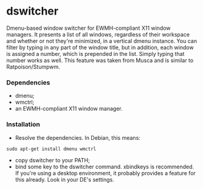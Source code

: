 dswitcher
=========

Dmenu-based window switcher for EWMH-compliant X11 window managers. It presents a list of all windows, regardless of their workspace and whether or not they're minimized, in a vertical dmenu instance. You can filter by typing in any part of the window title, but in addition, each window is assigned a number, which is prepended in the list. Simply typing that number works as well. This feature was taken from Musca and is similar to Ratpoison/Stumpwm.

### Dependencies
- dmenu;
- wmctrl;
- an EWMH-compliant X11 window manager.

### Installation
- Resolve the dependencies. In Debian, this means:

`sudo apt-get install dmenu wmctrl`
- copy dswitcher to your PATH;
- bind some key to the dswitcher command. xbindkeys is recommended. If you're using a desktop environment, it probably provides a feature for this already. Look in your DE's settings.
